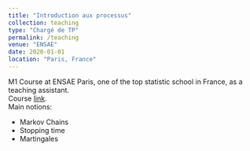```yaml
---
title: "Introduction aux processus"
collection: teaching
type: "Chargé de TP"
permalink: /teaching
venue: "ENSAE"
date: 2020-01-01
location: "Paris, France"
---
```


M1 Course at ENSAE Paris, one of the top statistic school in France, as a teaching assistant. <br />
Course [link](https://www.ensae.fr/en/courses/introduction-to-stochastic-processes/). <br />
Main notions:
* Markov Chains
* Stopping time
* Martingales
